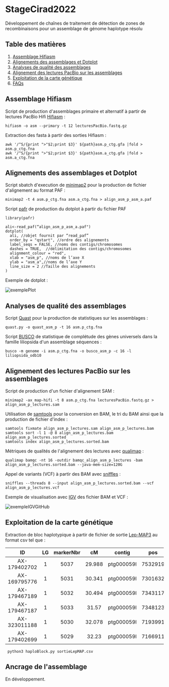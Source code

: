 # StageCirad2022

Développement de chaînes de traitement de détection de zones de recombinaisons pour un assemblage de génome haplotype résolu

## Table des matières

1. [Assemblage Hifiasm](#assemblage-hifiasm)
2. [Alignements des assemblages et Dotplot](#alignements-des-assemblages-et-Dotplot)
3. [Analyses de qualité des assemblages](#analyses-de-qualité-des-assemblages)
4. [Alignement des lectures PacBio sur les assemblages](#alignement-des-lectures-PacBio-sur-les-assemblages)
5. [Exploitation de la carte génétique](#exploitation-de-la-carte-génétique)
6. [FAQs](#faqs)

## Assemblage Hifiasm

Script de production d'assemblages primaire et alternatif à partir de lectures PacBio Hifi [Hifiasm](https://github.com/chhylp123/hifiasm) :

```
hifiasm -o asm --primary -t 12 lecturesPacBio.fastq.gz
```

Extraction des fasta à partir des sorties Hifiasm :

```
awk '/^S/{print ">"$2;print $3}' ${path}asm.p_ctg.gfa |fold > asm.p_ctg.fna
awk '/^S/{print ">"$2;print $3}' ${path}asm.a_ctg.gfa |fold > asm.a_ctg.fna
```

## Alignements des assemblages et Dotplot 

Script sbatch d'execution de [minimap2](https://github.com/lh3/minimap2) pour la production de fichier d'alignement au format PAF :

```
minimap2 -t 4 asm.p_ctg.fna asm.a_ctg.fna > align_asm_p_asm_a.paf
```

Script [pafr](https://github.com/dwinter/pafr) de production du dotplot à partir du fichier PAF

```
library(pafr)

ali<-read_paf(“align_asm_p_asm_a.paf")
dotplot(
  ali, //objet fournit par “read_paf”
  order_by = "qstart", //ordre des alignements
  label_seqs = FALSE, //noms des contigs/chromosomes
  dashes = TRUE,  //délimitation des contigs/chromosomes
  alignment_colour = "red",
  xlab = "asm_p", //noms de l’axe X
  ylab = "asm_a",//noms de l’axe Y
  line_size = 2 //Taille des alignements
)
```

Exemple de dotplot :

![exemplePlot](https://user-images.githubusercontent.com/41194534/176865783-1f48367a-2014-4cfc-bfd1-17173f973e67.png)

## Analyses de qualité des assemblages 

Script [Quast](https://github.com/ablab/quast) pour la production de statistiques sur les assemblages :

```
quast.py -o quast_asm_p -t 16 asm.p_ctg.fna
```

Script [BUSCO](https://github.com/WenchaoLin/BUSCO-Mod) de statistique de complétude des gènes universels dans la famille liliopsida d'un assemblage séquences :

```
busco -m genome -i asm.p_ctg.fna -o busco_asm_p -c 16 -l liliopsida_odb10 
```

## Alignement des lectures PacBio sur les assemblages

Script de production d'un fichier d'alignement SAM :

```
minimap2 -ax map-hifi -t 8 asm.p_ctg.fna lecturesPacBio.fastq.gz > align_asm_p_lectures.sam
```

Utilisation de [samtools](https://github.com/samtools/samtools) pour la conversion en BAM, le tri du BAM ainsi que la production de fichier d'index :

```
samtools fixmate align_asm_p_lectures.sam align_asm_p_lectures.bam
samtools sort -l 1 -@ 8 align_asm_p_lectures.bam align_asm_p_lectures.sorted
samtools index align_asm_p_lectures.sorted.bam
```

Métriques de qualités de l'alignement des lectures avec [qualimap](https://github.com/scchess/Qualimap) :

```
qualimap bamqc -nt 16 -outdir bamqc_align_asm_p_lectures -bam align_asm_p_lectures.sorted.bam --java-mem-size=120G
```

Appel de variants (VCF) à partir des BAM avec [sniffles](https://github.com/fritzsedlazeck/Sniffles) : 

```
sniffles --threads 8 --input align_asm_p_lectures.sorted.bam --vcf align_asm_p_lectures.vcf
```

Exemple de visualisation avec [IGV](https://software.broadinstitute.org/software/igv/) des fichier BAM et VCF : 


![exempleIGVGitHub](https://user-images.githubusercontent.com/41194534/176867637-d9b4ef6a-689a-4913-b778-52ee0ca0fea0.png)

## Exploitation de la carte génétique

Extraction de bloc haplotypique à partir de fichier de sortie [Lep-MAP3](https://sourceforge.net/projects/lep-map3/) au format csv tel que :

|ID|LG|markerNbr|cM|contig|pos|LM1_H1|LM1_H2|
| :---: | :---: | :---: | :---: | :---: | :---: | :---: | :---: |
|AX-179402702|1|5037|29.988|ptg000059l|7532919|1|1|
|AX-169795776|1|5031|30.341|ptg000059l|7301632|1|1|
|AX-179467189|1|5032|30.494|ptg000059l|7343117|1|1|
|AX-179467187|1|5033|31.57|ptg000059l|7348123|1|0|
|AX-323011188|1|5030|32.078|ptg000059l|7193991|1|0|
|AX-179402699|1|5029|32.23|ptg000059l|7166911|1|0|

```
 python3 haploBlock.py sortieLepMAP.csv
```

## Ancrage de l'assemblage 

En développement.
